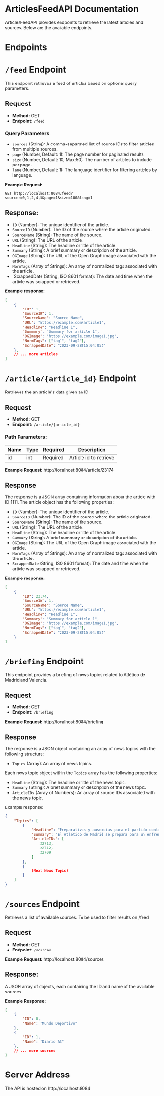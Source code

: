 # ArticlesFeedAPI Documentation

ArticlesFeedAPI provides endpoints to retrieve the latest articles and sources. Below are the available endpoints.

# Endpoints

# `/feed` Endpoint

This endpoint retrieves a feed of articles based on optional query parameters.

## Request

- **Method:** GET
- **Endpoint:** `/feed`

### Query Parameters 

- `sources` (String): A comma-separated list of source IDs to filter articles from multiple sources.
- `page` (Number, Default: 1): The page number for paginated results.
- `size` (Number, Default: 10, Max:50): The number of articles to include per page.
- `lang` (Number, Default: 1): The language identifier for filtering articles by language.

**Example Request:**

```http
GET http://localhost:8084/feed?sources=0,1,2,4,5&page=1&size=100&lang=1
```

## Response:
- `ID` (Number): The unique identifier of the article.
- `SourceID` (Number): The ID of the source where the article originated.
- `SourceName` (String): The name of the source.
- `URL` (String): The URL of the article.
- `Headline` (String): The headline or title of the article.
- `Summary` (String): A brief summary or description of the article.
- `OGImage` (String): The URL of the Open Graph image associated with the article.
- `NormTags` (Array of Strings): An array of normalized tags associated with the article.
- `ScrappedDate (String, ISO 8601 format): The date and time when the article was scrapped or retrieved.

**Example response:**

```json
[
    {
        "ID": 1,
        "SourceID": 1,
        "SourceName": "Source Name",
        "URL": "https://example.com/article1",
        "Headline": "Headline 1",
        "Summary": "Summary for article 1",
        "OGImage": "https://example.com/image1.jpg",
        "NormTags": ["tag1", "tag2"],
        "ScrappedDate": "2023-09-28T15:04:05Z"
    },
    // ... more articles
]
```

# `/article/{article_id}` Endpoint

Retrieves the an article's data given an ID

## Request

- **Method:** GET
- **Endpoint:** `/article/{article_id}`

### **Path Parameters:**
| Name    | Type  | Required | Description                                |
|---------|-------|----------|--------------------------------------------|
| id      | int   | Required | Article id to retrieve                     |

**Example Request:**
http://localhost:8084/article/23174

## Response

The response is a JSON array containing information about the article with ID 1111. The article object has the following properties:

- `ID` (Number): The unique identifier of the article.
- `SourceID` (Number): The ID of the source where the article originated.
- `SourceName` (String): The name of the source.
- `URL` (String): The URL of the article.
- `Headline` (String): The headline or title of the article.
- `Summary` (String): A brief summary or description of the article.
- `OGImage` (String): The URL of the Open Graph image associated with the article.
- `NormTags` (Array of Strings): An array of normalized tags associated with the article.
- `ScrappedDate` (String, ISO 8601 format): The date and time when the article was scrapped or retrieved.

**Example response:**

```json
[
    {
        "ID": 23174,
        "SourceID": 1,
        "SourceName": "Source Name",
        "URL": "https://example.com/article1",
        "Headline": "Headline 1",
        "Summary": "Summary for article 1",
        "OGImage": "https://example.com/image1.jpg",
        "NormTags": ["tag1", "tag2"],
        "ScrappedDate": "2023-09-28T15:04:05Z"
    }
]
```

# `/briefing` Endpoint

This endpoint provides a briefing of news topics related to Atlético de Madrid and Valencia.

## Request

- **Method:** GET
- **Endpoint:** `/briefing`

**Example Request:**
http://localhost:8084/briefing

## Response

The response is a JSON object containing an array of news topics with the following structure:

- `Topics` (Array): An array of news topics.

Each news topic object within the `Topics` array has the following properties:

- `Headline` (String): The headline or title of the news topic.
- `Summary` (String): A brief summary or description of the news topic.
- `ArticleIDs` (Array of Numbers): An array of source IDs associated with the news topic.

Example response:

```json
{
    "Topics": [
        {
            "Headline": "Preparativos y ausencias para el partido contra el Valencia",
            "Summary": "El Atlético de Madrid se prepara para un enfrentamiento crucial contra el Valencia. Un punto destacado es la ausencia de Rodrigo de Paul, quien no podrá enfrentarse a su exequipo en su regreso a Mestalla. Además, hay incertidumbre sobre las tácticas y la alineación, ya que Simeone no ha dado indicios concretos sobre su estrategia para el partido.",
            "ArticleIDs": [
                22713,
                22712,
                22709
            ]
        },
        {
            (Next News Topic)
        }
    ]
}
```


#  `/sources` Endpoint
Retrieves a list of available sources. To be used to filter results on /feed

## Request

- **Method:** GET
- **Endpoint:** `/sources`

**Example Request:**
http://localhost:8084/sources

## **Response:**
A JSON array of objects, each containing the ID and name of the available sources.


**Example Response:**

```json
[
    {
        "ID": 0,
        "Name": "Mundo Deportivo"
    },
    {
        "ID": 1,
        "Name": "Diario AS"
    },
    // ... more sources
]
```

# Server Address
The API is hosted on http://localhost:8084